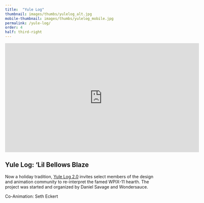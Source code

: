 ```yaml
---
title:  "Yule Log"
thumbnail: images/thumbs/yulelog_alt.jpg
mobile-thumbnail: images/thumbs/yulelog_mobile.jpg
permalink: /yule-log/
order: 4
half: third-right
---
```


<div class='embed-container'>
    <iframe src="https://player.vimeo.com/video/149191822" width="640" height="360" frameborder="0" webkitallowfullscreen mozallowfullscreen allowfullscreen></iframe>
</div>

## Yule Log: ‘Lil Bellows Blaze

Now a holiday tradition, [Yule Log 2.0](http://www.watchyulelog.com/) invites select members of the design and animation community to re-interpret the famed WPIX-11 hearth. The project was started and organized by Daniel Savage and Wondersauce. 

Co-Animation: Seth Eckert